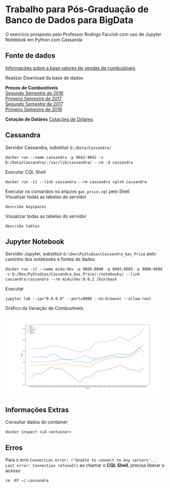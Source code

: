 # Trabalho para Pós-Graduação de Banco de Dados para BigData

O exercício prosposto pelo Professor Rodrigo Faccioli com uso de Jupyter Notebbok em Python com Cassanda

## Fonte de dados

[Informações sobre a base valores de vendas de combustíveis](http://dados.gov.br/dataset/serie-historica-de-precos-de-combustiveis-por-revenda)

Realizar Download da base de dados 

**Preços de Combustíveis**  
[Segundo Semestre de 2016](http://www.anp.gov.br/images/dadosabertos/precos/2016-2_CA.csv)  
[Primeiro Semestre de 2017](http://www.anp.gov.br/images/dadosabertos/precos/2017-1_CA.csv)  
[Segundo Semestre de 2017](http://www.anp.gov.br/images/dadosabertos/precos/2017-2_CA.csv)  
[Primeiro Semestre de 2018](http://www.anp.gov.br/images/dadosabertos/precos/2018-1_CA.csv)  

**Cotação de Doláres**
[Cotações de Dólares](http://api.bcb.gov.br/dados/serie/bcdata.sgs.10813/dados?formato=csv)

## Cassandra

Servidor Cassandra, substituir `D:/Data/Cassandra/`

```shell
docker run --name cassandra -p 9042:9042 -v D:/Data/Cassandra/:/var/lib/cassandra/ --rm -d cassandra
```

Executar CQL Shell

```shell
docker run -it --link cassandra --rm cassandra cqlsh cassandra
```
 
Executar os comandos no arquivo `gas_price.cql` pelo Shell  
Visualizar todas as tabelas do servidor

```cqlsh
describe keyspaces
```

Visualizar todas as tabelas do servidor 

```cqlsh
describe tables
```

## Jupyter Notebook

Servidor Jupyter, substituir `D:\Dev\PyStudies\Cassandra_Gas_Price` pelo caminho dos notebooks e fontes de dados

```shell
docker run -it --name mi4u-dev -p 8888:8888 -p 8085:8085 -p 8086:8086 -v D:/Dev/PyStudies/Cassandra_Gas_Price/:/notebooks/ --link cassandra:cassandra --rm mi4u/dev:0.0.2 /bin/bash
```

Executar

```shell
jupyter lab --ip="0.0.0.0" --port=8888 --no-browser --allow-root
```

Gráfico da Variação de Combustíveis

![Gráfico da Variação de Combustíveis](evolution.svg)

## Informações Extras

Consultar dados do container

```shell
docker inspect <id container>
```

## Erros 

Para o erro `Connection error: ('Unable to connect to any servers'... Last error: Connection refused)}` ao chamar o **CQL Shell**, precisa liberar o acesso

```shell
rm -Rf ~/.cassandra
```

